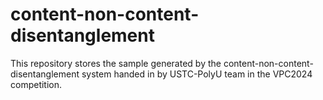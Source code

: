 # content-non-content-disentanglement
This repository stores the sample generated by the content-non-content-disentanglement system handed in by USTC-PolyU team in the VPC2024 competition.
